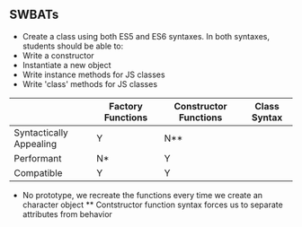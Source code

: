 ## SWBATs 
- Create a class using both ES5 and ES6 syntaxes. In both syntaxes, students should be able to:
- Write a constructor
- Instantiate a new object
- Write instance methods for JS classes
- Write 'class' methods for JS classes

|                         | Factory Functions  | Constructor Functions | Class Syntax |
| ----------------------- | ------------------ | --------------------- | ------------ |
| Syntactically Appealing |    Y                |     N**                  |              |
| Performant              |    N*               |      Y                 |              |
| Compatible              |    Y               |       Y                |              |

* No prototype, we recreate the functions every time we create an character object
** Contstructor function syntax forces us to separate attributes from behavior




